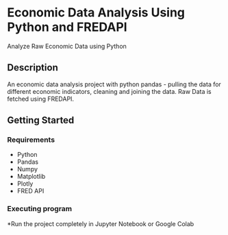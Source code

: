 # Economic Data Analysis Using Python and FREDAPI

Analyze Raw Economic Data using Python

## Description

An economic data analysis project with python pandas - pulling the data for different economic indicators, cleaning and joining the data. Raw Data is fetched using FREDAPI.

## Getting Started

### Requirements

* Python
* Pandas
* Numpy
* Matplotlib
* Plotly
* FRED API

### Executing program

*Run the project completely in Jupyter Notebook or Google Colab


  
